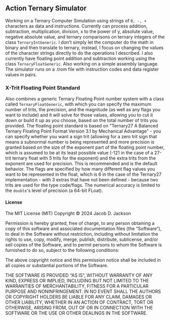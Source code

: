 ## Action Ternary Simulator ##
Working on a Ternary Computer Simulation using strings of ```0, -, +``` characters as data and instructions.
Currently can process addition, subtraction, multiplication, division, x to the power of y, absolute value, negative absolute value, and ternary comparisons on ternary integers of the class ```TernaryIntGeneric```.
I don't simply let the computer do the math in binary and then translate to ternary, instead, I focus on changing the values of the character strings directly to do the operations I described. I also currently have floating point addition and subtraction working using the class ```TernaryFloatGeneric```. Also working on a simple assembly language. The simulator runs on a .trom file with instruction codes and data register values in pairs.

### X-Trit Floating Point Standard ###
Also combines a generic Ternary Floating Point number system with a class called ```TernaryFloatGeneric```, with which you can specify the maximum number of trits, the precision, and the magnitude 
(as well as any flags you want to include) and it will solve for those values, allowing you to cut it down or build it up as you choose, based on the total number of trits you provided. The floating point 
standard is based on "Ternary27 A Balanced Ternary Floating Point Format Version 3.1 by Mechanical Advantage" - you can specify whether you want a sign trit (allowing for a zero trit sign that means a 
subnormal number is being represented and more precision is granted based on the size of the exponent part of the floating point number, which is assumed to be at its least possible value (-121 in 
the case of a 27-trit ternary float with 5 trits for the exponent) and the extra trits from the exponent are used for precision. This is recommended and is the default behavior. The flags are specified by how many different flag values you want to be represented in the float, which is 6 in the case of the Ternary27 implementation - with 3 extras that have not been defined - because two trits are used for the type code/flags. 
The numerical accuracy is limited to the `double`'s level of precision (a 64-bit FLoat).

#### License ####
The MIT License (MIT)
Copyright © 2024 Jacob D. Jackson

Permission is hereby granted, free of charge, to any person obtaining a copy of this software and associated documentation files (the “Software”), to deal in the Software without restriction, including without limitation the rights to use, copy, modify, merge, publish, distribute, sublicense, and/or sell copies of the Software, and to permit persons to whom the Software is furnished to do so, subject to the following conditions:

The above copyright notice and this permission notice shall be included in all copies or substantial portions of the Software.

THE SOFTWARE IS PROVIDED “AS IS”, WITHOUT WARRANTY OF ANY KIND, EXPRESS OR IMPLIED, INCLUDING BUT NOT LIMITED TO THE WARRANTIES OF MERCHANTABILITY, FITNESS FOR A PARTICULAR PURPOSE AND NONINFRINGEMENT. IN NO EVENT SHALL THE AUTHORS OR COPYRIGHT HOLDERS BE LIABLE FOR ANY CLAIM, DAMAGES OR OTHER LIABILITY, WHETHER IN AN ACTION OF CONTRACT, TORT OR OTHERWISE, ARISING FROM, OUT OF OR IN CONNECTION WITH THE SOFTWARE OR THE USE OR OTHER DEALINGS IN THE SOFTWARE.
